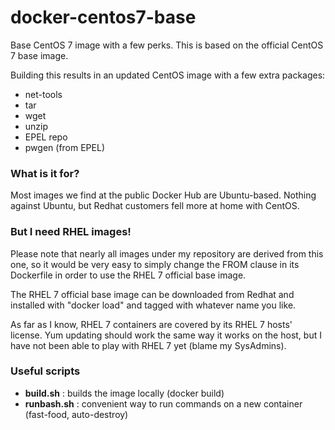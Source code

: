 docker-centos7-base
===================

Base CentOS 7 image with a few perks. This is based on
the official CentOS 7 base image.

Building this results in an updated CentOS image with
a few extra packages:

* net-tools
* tar
* wget
* unzip
* EPEL repo
* pwgen (from EPEL)

### What is it for?

Most images we find at the public Docker Hub are Ubuntu-based.
Nothing against Ubuntu, but Redhat customers fell more at home
with CentOS.

### But I need RHEL images!

Please note that nearly all images under my repository are derived from this one,
so it would be very easy to simply change the FROM clause in its
Dockerfile in order to use the RHEL 7 official base image.

The RHEL 7 official base image can be downloaded from Redhat and
installed with "docker load" and tagged with whatever name you like.

As far as I know, RHEL 7 containers are covered by its RHEL 7 hosts'
license. Yum updating should work the same way it works on the host,
but I have not been able to play with RHEL 7 yet (blame my SysAdmins).

### Useful scripts

* **build.sh** : builds the image locally (docker build)
* **runbash.sh** : convenient way to run commands on a new
  container (fast-food, auto-destroy)


